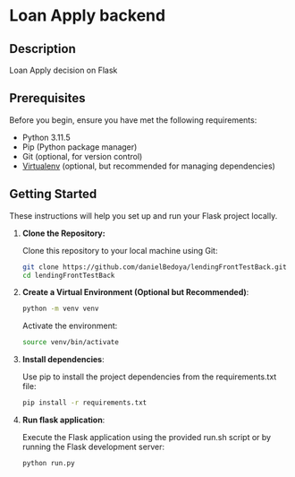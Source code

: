 # Loan Apply backend

## Description

Loan Apply decision on Flask

## Prerequisites

Before you begin, ensure you have met the following requirements:

- Python 3.11.5
- Pip (Python package manager)
- Git (optional, for version control)
- [Virtualenv](https://virtualenv.pypa.io/en/stable/) (optional, but recommended for managing dependencies)

## Getting Started

These instructions will help you set up and run your Flask project locally.

1. **Clone the Repository:**

   Clone this repository to your local machine using Git:

   ```bash
   git clone https://github.com/danielBedoya/lendingFrontTestBack.git
   cd lendingFrontTestBack
   ```

2. **Create a Virtual Environment (Optional but Recommended)**:
    ```bash
    python -m venv venv
    ```
    Activate the environment:
    ```bash
    source venv/bin/activate
    ```

3. **Install dependencies**:

    Use pip to install the project dependencies from the requirements.txt file:
    ```bash
    pip install -r requirements.txt
    ```
4. **Run flask application**:

    Execute the Flask application using the provided run.sh script or by running the Flask development server:
    ```bash
    python run.py
    ```
    